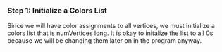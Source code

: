 <!-- title={initColors()} -->

<!-- concepts={Lists} -->

<!--badges={Python:15,Algorithms:15}-->

### Step 1: Initialize a Colors List

Since we will have color assignments to all vertices, we must initialize a colors list that is numVertices long. It is okay to initalize the list to all 0s because we will be changing them later on in the program anyway.

